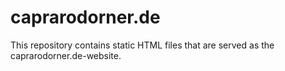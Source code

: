 # caprarodorner.de
This repository contains static HTML files that are served as the caprarodorner.de-website.
